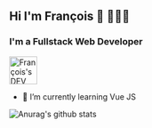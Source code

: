 ## Hi I'm François 👋 🧑🏼‍💻
### I'm a Fullstack Web Developer

<a href="https://dev.to/fralps">
  <img src="https://d2fltix0v2e0sb.cloudfront.net/dev-badge.svg" alt="François's DEV Community Profile" height="50" width="50" target="_blank">
</a>
        

- 🌱 I’m currently learning Vue JS

![Anurag's github stats](https://github-readme-stats.vercel.app/api?username=fralps&show_icons=true&theme=cobalt)
